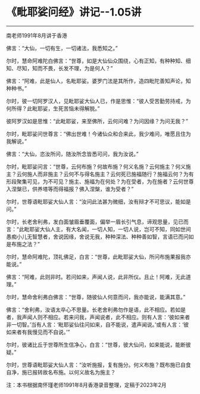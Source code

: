 # 《毗耶娑问经》讲记--1.05讲

------

南老师1991年8月讲于香港

佛言：“大仙，一切有生，一切诸法，我悉知之。”

尔时，慧命阿难陀白佛言：“世尊，如是大仙仙众围绕，心有正知，有种种知、细知、尽知，知而不畏，长发不理，为是何人？”

佛言：“阿难，此是仙人，名毗耶娑。婆罗门法是其所作，造四毗陀善知声论，知种种书。”

尔时，彼一切阿罗汉人，见毗耶娑大仙人已，作是思惟：“彼人受苦勤劳持戒，为何所得？此毗耶娑，生死苦恼未得解脱。”

彼阿罗汉如是思惟：“此毗耶娑，来至佛所，云何问难？为问因缘？为问无我？”

尔时，毗耶娑问世尊言：“佛出世难！今诸仙众和合来此，我少难问，唯愿且住为我解说。”

佛言：“大仙，恣汝所问，随汝所念皆悉可问，我为汝说。”

尔时，毗耶娑问言：“世尊，云何布施？何故布施？何义名施？云何施主？何义施主？云何施人而非施主？云何不与得名施主？云何死已施福随行？施福云何？为有形段聚集可见，为不可见？施主、施福为在何处？为在受者，为在施者？云何世尊入涅槃已，供养塔等而得福报？佛入涅槃，谁为受者？”

尔时，世尊语毗耶娑大仙人言：“汝问此法甚为微细，汝有辩才不可思议，能如是问。”

尔时，长老舍利弗，发白面皱眉垂覆面，偏举一眉长引气息，谛观思量，见已而言：“此毗耶娑大仙人主，有大名闻，一切人知，一切人说，岂可不知，同如世间愚痴小儿无智慧者，舍说因缘，舍说无我，种种深法、种种善如智，言语已而问如是布施之法？”

尔时，慧命阿难陀，顶礼佛足，白言：“世尊，此毗耶娑大仙，所问布施果报我亦能说。”

佛言：“阿难，此则非时。若问如来，声闻人说，此非所仪。且止！阿难，无此道理。”

尔时，慧命舍利弗白佛言：“世尊，随彼仙人何意而问，我亦能说，能满其意。”

佛言：“舍利弗，汝语太卒心不思量。长老舍利弗勿作是语，此不相应。若如是者，我声闻人则不相应。若来问我，声闻说者，此不相应。则有人言：‘彼如来者非一切智。’当有人言：‘毗耶娑仙往问如来，自不能说，遣声闻说。’或有人言：‘彼如来者有我慢见而不自说。’”

尔时，彼诸比丘于世尊所生信净心，白言：“世尊，彼大仙问，如来能说，能断彼疑。”

尔时，世尊语毗耶娑大仙人言：“汝听施报，复有施分。何义布施？既布施已自食自净，施已报转故名布施。以何义故名为施主？

注：本书根据南怀瑾老师1991年8月香港录音整理，定稿于2023年2月


